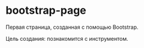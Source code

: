 # bootstrap-page

Первая страница, созданная с помощью Bootstrap.

Цель создания: познакомится с инструментом.
